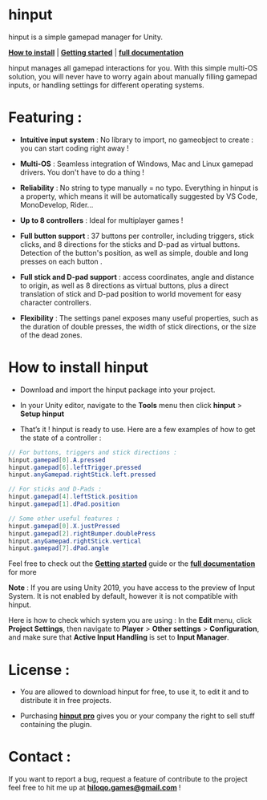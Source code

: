 # hinput
hinput is a simple gamepad manager for Unity.

**[How to install](https://bit.ly/2JLXf4S)** | **[Getting started](https://bit.ly/2MZCdlo)** | **[full documentation](https://bit.ly/2Wa4Qkd)** 

hinput manages all gamepad interactions for you. With this simple multi-OS solution, you will never have to worry again about manually filling gamepad inputs, or handling settings for different operating systems. 

# Featuring :

- **Intuitive input system** : No library to import, no gameobject to create : you can start coding right away !

- **Multi-OS** : Seamless integration of Windows, Mac and Linux gamepad drivers. You don't have to do a thing !

- **Reliability** : No string to type manually = no typo. Everything in hinput is a property, which means it will be automatically suggested by VS Code, MonoDevelop, Rider...

- **Up to 8 controllers** : Ideal for multiplayer games !

- **Full button support** : 37 buttons per controller, including triggers, stick clicks, and 8 directions for the sticks and D-pad as virtual buttons. Detection of the button's position, as well as simple, double and long presses on each button .

- **Full stick and D-pad support** : access coordinates, angle and distance to origin, as well as 8 directions as virtual buttons, plus a direct translation of stick and D-pad position to world movement for easy character controllers.

- **Flexibility** : The settings panel exposes many useful properties, such as the duration of double presses, the width of stick directions, or the size of the dead zones.

# How to install hinput

- Download and import the hinput package into your project.

- In your Unity editor, navigate to the **Tools** menu then click **hinput** > **Setup hinput**

- That’s it ! hinput is ready to use. Here are a few examples of how to get the state of a controller :

```csharp
// For buttons, triggers and stick directions :
hinput.gamepad[0].A.pressed
hinput.gamepad[6].leftTrigger.pressed
hinput.anyGamepad.rightStick.left.pressed

// For sticks and D-Pads :
hinput.gamepad[4].leftStick.position
hinput.gamepad[1].dPad.position

// Some other useful features :
hinput.gamepad[0].X.justPressed
hinput.gamepad[2].rightBumper.doublePress
hinput.anyGamepad.rightStick.vertical
hinput.gamepad[7].dPad.angle
```

Feel free to check out the **[Getting started](https://bit.ly/2MZCdlo)** guide or the **[full documentation](https://bit.ly/2Wa4Qkd)** for more


**Note** : If you are using Unity 2019, you have access to the preview of Input System. It is not enabled by default, however it is not compatible with hinput.

Here is how to check which system you are using : In the **Edit** menu, click **Project Settings**, then navigate to **Player** > **Other settings** > **Configuration**, and make sure that **Active Input Handling** is set to **Input Manager**.

# License :

- You are allowed to download hinput for free, to use it, to edit it and to distribute it in free projects.

- Purchasing **[hinput pro](https://henriforshort.itch.io/hinput)** gives you or your company the right to sell stuff containing the plugin.

# Contact :

If you want to report a bug, request a feature of contribute to the project feel free to hit me up at **[hiloqo.games@gmail.com](mailto:hiloqo.games@gmail.com)** !
